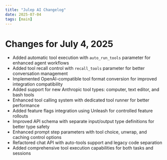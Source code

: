 ```yaml
---
title: "Julep AI Changelog"
date: 2025-07-04
tags: [main]
---
```


# Changes for July 4, 2025

- Added automatic tool execution with `auto_run_tools` parameter for enhanced agent workflows
- Added tool recall control with `recall_tools` parameter for better conversation management
- Implemented OpenAI-compatible tool format conversion for improved integration compatibility
- Added support for new Anthropic tool types: computer, text editor, and bash tools
- Enhanced tool calling system with dedicated tool runner for better performance
- Added feature flags integration using Unleash for controlled feature rollouts
- Improved API schema with separate input/output type definitions for better type safety
- Enhanced prompt step parameters with tool choice, unwrap, and caching control options
- Refactored chat API with auto-tools support and legacy code separation
- Added comprehensive tool execution capabilities for both tasks and sessions